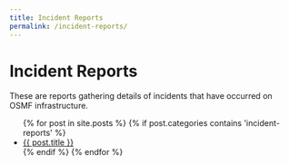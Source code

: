 ```yaml
---
title: Incident Reports
permalink: /incident-reports/
---
```


# Incident Reports

These are reports gathering details of incidents that have occurred on OSMF infrastructure.

<ul class="posts">
  {% for post in site.posts %}
    {% if post.categories contains 'incident-reports' %}
      <li>
        <a href="{{ site.baseurl }}{{ post.url }}">{{ post.title }}</a>
      </li>
    {% endif %}
  {% endfor %}
</ul>
